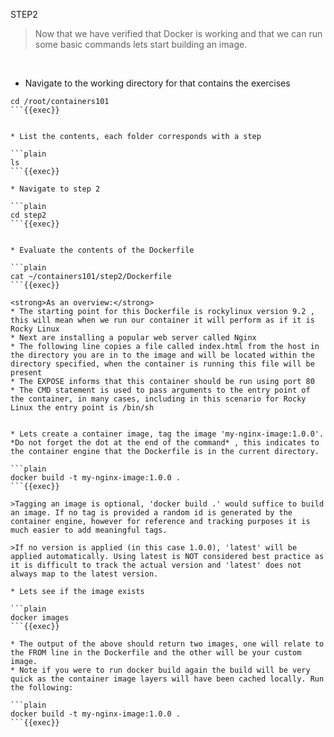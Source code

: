 STEP2

> Now that we have verified that Docker is working and that we can run some basic commands lets start building an image.

<br>

* Navigate to the working directory for that contains the exercises
```plain
cd /root/containers101 
```{{exec}}


* List the contents, each folder corresponds with a step

```plain
ls 
```{{exec}}

* Navigate to step 2

```plain
cd step2
```{{exec}}


* Evaluate the contents of the Dockerfile 

```plain
cat ~/containers101/step2/Dockerfile
```{{exec}}

<strong>As an overview:</strong>
* The starting point for this Dockerfile is rockylinux version 9.2 , this will mean when we run our container it will perform as if it is Rocky Linux
* Next are installing a popular web server called Nginx
* The following line copies a file called index.html from the host in the directory you are in to the image and will be located within the directory specified, when the container is running this file will be present
* The EXPOSE informs that this container should be run using port 80
* The CMD statement is used to pass arguments to the entry point of the container, in many cases, including in this scenario for Rocky Linux the entry point is /bin/sh


* Lets create a container image, tag the image 'my-nginx-image:1.0.0'. *Do not forget the dot at the end of the command* , this indicates to the container engine that the Dockerfile is in the current directory.

```plain
docker build -t my-nginx-image:1.0.0 .
```{{exec}}

>Tagging an image is optional, 'docker build .' would suffice to build an image. If no tag is provided a random id is generated by the container engine, however for reference and tracking purposes it is much easier to add meaningful tags. 

>If no version is applied (in this case 1.0.0), 'latest' will be applied automatically. Using latest is NOT considered best practice as it is difficult to track the actual version and 'latest' does not always map to the latest version.

* Lets see if the image exists

```plain
docker images
```{{exec}}

* The output of the above should return two images, one will relate to the FROM line in the Dockerfile and the other will be your custom image.
* Note if you were to run docker build again the build will be very quick as the container image layers will have been cached locally. Run the following:

```plain
docker build -t my-nginx-image:1.0.0 .
```{{exec}}



